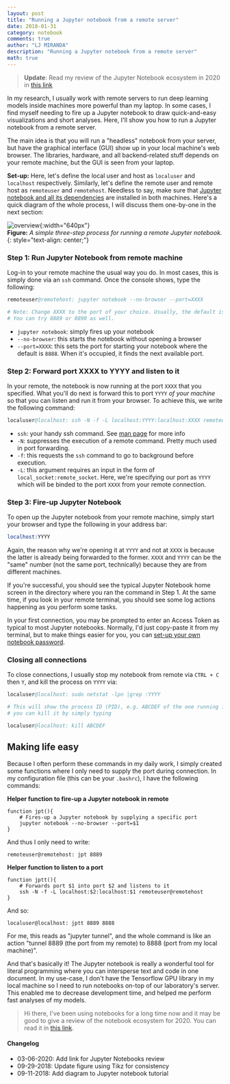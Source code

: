 ```yaml
---
layout: post
title: "Running a Jupyter notebook from a remote server"
date: 2018-01-31
category: notebook
comments: true
author: "LJ MIRANDA"
description: "Running a Jupyter notebook from a remote server"
math: true
---
```


> **Update**: Read my review of the Jupyter Notebook ecosystem in 2020 
> in [this link](/notebook/2020/03/06/jupyter-notebooks-in-2020)

<span class="firstcharacter">I</span>n my research, I usually work with remote servers to run deep learning
models inside machines more powerful than my laptop. In some cases, I find
myself needing to fire up a Jupyter notebook to draw quick-and-easy
visualizations and short analyses. Here, I'll show you how to run a Jupyter
notebook from a remote server.

The main idea is that you will run a "headless" notebook from your server,
but have the graphical interface (GUI) show up in your local machine's web
browser. The libraries, hardware, and all backend-related stuff depends on
your remote machine, but the GUI is seen from your laptop.

**Set-up:** Here, let's define the local user and host as `localuser` and `localhost`
respectively. Similarly, let's define the remote user and remote host as
`remoteuser` and `remotehost`. Needless to say, make sure that [Jupyter notebook
and all its dependencies](http://jupyter.readthedocs.io/en/latest/install.html)
are installed in both machines. Here's a quick diagram of the whole process, I
will discuss them one-by-one in the next section:

![overview](/assets/png/tuts/jupyternotebook.png){:width="640px"}  
__Figure:__ _A simple three-step process for running a remote Jupyter notebook._
{: style="text-align: center;"}

### Step 1: Run Jupyter Notebook from remote machine

Log-in to your remote machine the usual way you do. In most cases, this is simply
done via an `ssh` command. Once the console shows, type the following:

```s
remoteuser@remotehost: jupyter notebook --no-browser --port=XXXX

# Note: Change XXXX to the port of your choice. Usually, the default is 8888. 
# You can try 8889 or 8890 as well.
```

- `jupyter notebook`: simply fires up your notebook
- `--no-browser`: this starts the notebook without opening a browser
- `--port=XXXX`: this sets the port for starting your notebook where the default is `8888`. When it's occupied, it finds the next available port.

### Step 2: Forward port XXXX to YYYY and listen to it

In your remote, the notebook is now running at the port `XXXX` that you
specified. What you'll do next is forward this to port `YYYY` *of your
machine* so that you can listen and run it from your browser. To achieve
this, we write the following command:

```s
localuser@localhost: ssh -N -f -L localhost:YYYY:localhost:XXXX remoteuser@remotehost
```

- `ssh`: your handy ssh command. See [man page](https://man.openbsd.org/ssh) for more info
- `-N`: suppresses the execution of a remote command. Pretty much used in port forwarding.
- `-f`: this requests the `ssh` command to go to background before execution.
- `-L`: this argument requires an input in the form of `local_socket:remote_socket`. Here, we're specifying our port as `YYYY` which will be binded to the port `XXXX` from your remote connection.

### Step 3: Fire-up Jupyter Notebook

To open up the Jupyter notebook from your remote machine, simply start your
browser and type the following in your address bar:

```s
localhost:YYYY
```

Again, the reason why we're opening it at `YYYY` and not at `XXXX` is because
the latter is already being forwarded to the former. `XXXX` and `YYYY` can be
the "same" number (not the same port, technically) because they are from
different machines.

If you're successful, you should see the typical Jupyter Notebook home screen
in the directory where you ran the command in Step 1. At the same time, if
you look in your remote terminal, you should see some log actions happening
as you perform some tasks.

In your first connection, you may be prompted to enter an Access Token as typical
to most Jupyter notebooks. Normally, I'd just copy-paste it from my terminal, but
to make things easier for you, you can [set-up your own notebook password](http://jupyter-notebook.readthedocs.io/en/stable/public_server.html#automatic-password-setup).

### Closing all connections

To close connections, I usually stop my notebook from remote via `CTRL + C` then
`Y`, and kill the process on `YYYY` via:

```s
localuser@localhost: sudo netstat -lpn |grep :YYYY

# This will show the process ID (PID), e.g. ABCDEF of the one running in YYYY,
# you can kill it by simply typing

localuser@localhost: kill ABCDEF
```

## Making life easy

Because I often perform these commands in my daily work, I simply created
some functions where I only need to supply the port during connection. In my
configuration file (this can be your `.bashrc`), I have the following
commands:

**Helper function to fire-up a Jupyter notebook in remote**

```shell
function jpt(){
    # Fires-up a Jupyter notebook by supplying a specific port
    jupyter notebook --no-browser --port=$1
}
```

And thus I only need to write:

```shell
remoteuser@remotehost: jpt 8889
```

**Helper function to listen to a port**

```shell
function jptt(){
    # Forwards port $1 into port $2 and listens to it
    ssh -N -f -L localhost:$2:localhost:$1 remoteuser@remotehost
}
```

And so:

```shell
localuser@localhost: jptt 8889 8888
```

For me, this reads as "jupyter tunnel", and the whole command is like an
action "tunnel 8889 (the port from my remote) to 8888 (port from my local
machine)".

And that's basically it! The Jupyter notebook is really a wonderful tool for
literal programming where you can intersperse text and code in one document.
In my use-case, I don't have the Tensorflow GPU library in my local machine
so I need to run notebooks on-top of our laboratory's server. This enabled me
to decrease development time, and helped me perform fast analyses of my
models.

> Hi there, I've been using notebooks for a long time now and it may be good to
> give a review of the notebook ecosystem for 2020. You can read it in [this
> link](/notebook/2020/03/06/jupyter-notebooks-in-2020).

#### Changelog
* 03-06-2020: Add link for Jupyter Notebooks review
* 09-29-2018: Update figure using Tikz for consistency
* 09-11-2018: Add diagram to Jupyter notebook tutorial
